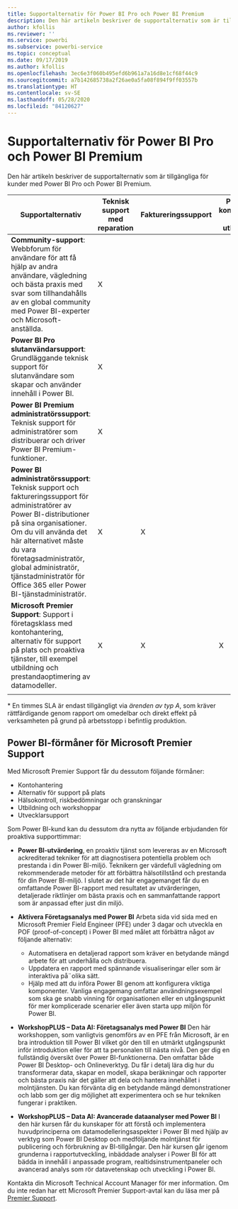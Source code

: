 ```yaml
---
title: Supportalternativ för Power BI Pro och Power BI Premium
description: Den här artikeln beskriver de supportalternativ som är tillgängliga för kunder med Power BI Pro och Power BI Premium.
author: kfollis
ms.reviewer: ''
ms.service: powerbi
ms.subservice: powerbi-service
ms.topic: conceptual
ms.date: 09/17/2019
ms.author: kfollis
ms.openlocfilehash: 3ec6e3f060b495efd6b961a7a16d8e1cf68f44c9
ms.sourcegitcommit: a7b142685738a2f26ae0a5fa08f894f9ff03557b
ms.translationtype: HT
ms.contentlocale: sv-SE
ms.lasthandoff: 05/28/2020
ms.locfileid: "84120627"
---
```

# <a name="power-bi-pro-and-power-bi-premium-support-options"></a>Supportalternativ för Power BI Pro och Power BI Premium

Den här artikeln beskriver de supportalternativ som är tillgängliga för kunder med Power BI Pro och Power BI Premium.

| **Supportalternativ** | **Teknisk support med reparation** | **Faktureringssupport** | **Proaktiv konsultation och utbildning** | **Servicenivå <br>(tid till första engagemang)** | **Supportkanal** |
| --- | --- | --- | --- | --- | --- |
| **Community-support**: Webbforum för användare för att få hjälp av andra användare, vägledning och bästa praxis med svar som tillhandahålls av en global community med Power BI-experter och Microsoft-anställda. | X |   |   | Ingen, engagemang tillhandahålls som bästa möjliga. | [Power BI Community](https://community.powerbi.com) |
| **Power BI Pro slutanvändarsupport**: Grundläggande teknisk support för slutanvändare som skapar och använder innehåll i Power BI. | X |   |   | En arbetsdag. | [Power BI supportwebbplats](https://support.powerbi.com)  |
| **Power BI Premium administratörssupport**: Teknisk support för administratörer som distribuerar och driver Power BI Premium-funktioner. | X |   |   | En arbetsdag eller en timme, beroende på allvarlighetsgrad.\* | [Power BI supportwebbplats](https://support.powerbi.com)<br>OR<br>[Administrationscenter för Microsoft 365](https://portal.office.com/adminportal)<br>OR<br> Telefon |
| **Power BI administratörssupport**: Teknisk support och faktureringssupport för administratörer av Power BI-distributioner på sina organisationer.  Om du vill använda det här alternativet måste du vara företagsadministratör, global administratör, tjänstadministratör för Office 365 eller Power BI-tjänstadministratör. | X | X |   | En arbetsdag eller en timme, beroende på allvarlighetsgrad.\* | [Administrationscenter för Microsoft 365](https://portal.office.com/adminportal)<br>OR<br> Telefon |
| **Microsoft Premier Support**: Support i företagsklass med kontohantering, alternativ för support på plats och proaktiva tjänster, till exempel utbildning och prestandaoptimering av datamodeller. | X | X | X | Varierar beroende på erbjudande och allvarlighetsgrad.\* | Technical Account Manager <br>OR<br> [Administrationscenter för Microsoft 365](https://portal.office.com/adminportal) |
| | | | | | |

\* En timmes SLA är endast tillgängligt via _ärenden av typ A_, som kräver rättfärdigande genom rapport om omedelbar och direkt effekt på verksamheten på grund på arbetsstopp i befintlig produktion.

## <a name="power-bi-benefits-for-microsoft-premier-support"></a>Power BI-förmåner för Microsoft Premier Support

Med Microsoft Premier Support får du dessutom följande förmåner:

- Kontohantering
- Alternativ för support på plats
- Hälsokontroll, riskbedömningar och granskningar
- Utbildning och workshoppar
- Utvecklarsupport

Som Power BI-kund kan du dessutom dra nytta av följande erbjudanden för proaktiva supporttimmar:

 - **Power BI-utvärdering**, en proaktiv tjänst som levereras av en Microsoft ackrediterad tekniker för att diagnostisera potentiella problem och prestanda i din Power BI-miljö. Teknikern ger värdefull vägledning om rekommenderade metoder för att förbättra hälsotillstånd och prestanda för din Power BI-miljö. I slutet av det här engagemanget får du en omfattande Power BI-rapport med resultatet av utvärderingen, detaljerade riktlinjer om bästa praxis och en sammanfattande rapport som är anpassad efter just din miljö.

 - **Aktivera Företagsanalys med Power BI** Arbeta sida vid sida med en Microsoft Premier Field Engineer (PFE) under 3 dagar och utveckla en POF (proof-of-concept) i Power BI med målet att förbättra något av följande alternativ:
    - Automatisera en detaljerad rapport som kräver en betydande mängd arbete för att underhålla och distribuera.
    - Uppdatera en rapport med spännande visualiseringar eller som är interaktiva på¨olika sätt. 
    - Hjälp med att du införa Power BI genom att konfigurera viktiga komponenter. Vanliga engagemang omfattar användningsexempel som ska ge snabb vinning för organisationen eller en utgångspunkt för mer komplicerade scenarier eller även starta upp miljön för Power BI.

  - **WorkshopPLUS – Data AI: Företagsanalys med Power BI** Den här workshoppen, som vanligtvis genomförs av en PFE från Microsoft, är en bra introduktion till Power BI vilket gör den till en utmärkt utgångspunkt inför introduktion eller för att ta personalen till nästa nivå.
Den ger dig en fullständig översikt över Power BI-funktionerna. Den omfattar både Power BI Desktop- och Onlineverktyg. Du får i detalj lära dig hur du transformerar data, skapar en modell, skapa beräkningar och rapporter och bästa praxis när det gäller att dela och hantera innehållet i molntjänsten. Du kan förvänta dig en betydande mängd demonstrationer och labb som ger dig möjlighet att experimentera och se hur tekniken fungerar i praktiken.

  - **WorkshopPLUS – Data AI: Avancerade dataanalyser med Power BI** I den här kursen får du kunskaper för att förstå och implementera huvudprinciperna om datamodelleringsaspekter i Power BI med hjälp av verktyg som Power BI Desktop och medföljande molntjänst för publicering och förbrukning av BI-tillgångar. Den här kursen går igenom grunderna i rapportutveckling, inbäddade analyser i Power BI för att bädda in innehåll i anpassade program, realtidsinstrumentpaneler och avancerad analys som rör datavetenskap och utveckling i Power BI.

Kontakta din Microsoft Technical Account Manager för mer information. Om du inte redan har ett Microsoft Premier Support-avtal kan du läsa mer på [Premier Support](https://support.microsoft.com/premier).
